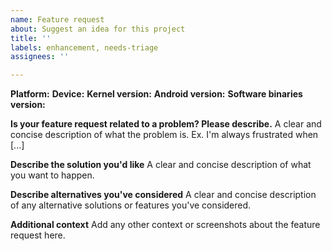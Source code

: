 ```yaml
---
name: Feature request
about: Suggest an idea for this project
title: ''
labels: enhancement, needs-triage
assignees: ''

---
```


**Platform:** 
**Device:** 
**Kernel version:** 
**Android version:** 
**Software binaries version:** 

**Is your feature request related to a problem? Please describe.**
A clear and concise description of what the problem is. Ex. I'm always frustrated when [...]

**Describe the solution you'd like**
A clear and concise description of what you want to happen.

**Describe alternatives you've considered**
A clear and concise description of any alternative solutions or features you've considered.

**Additional context**
Add any other context or screenshots about the feature request here.

